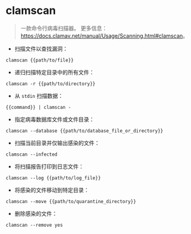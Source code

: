 # clamscan

> 一款命令行病毒扫描器。
> 更多信息：<https://docs.clamav.net/manual/Usage/Scanning.html#clamscan>。

- 扫描文件以查找漏洞：

`clamscan {{path/to/file}}`

- 递归扫描特定目录中的所有文件：

`clamscan -r {{path/to/directory}}`

- 从 `stdin` 扫描数据：

`{{command}} | clamscan -`

- 指定病毒数据库文件或文件目录：

`clamscan --database {{path/to/database_file_or_directory}}`

- 扫描当前目录并仅输出感染的文件：

`clamscan --infected`

- 将扫描报告打印到日志文件：

`clamscan --log {{path/to/log_file}}`

- 将感染的文件移动到特定目录：

`clamscan --move {{path/to/quarantine_directory}}`

- 删除感染的文件：

`clamscan --remove yes`